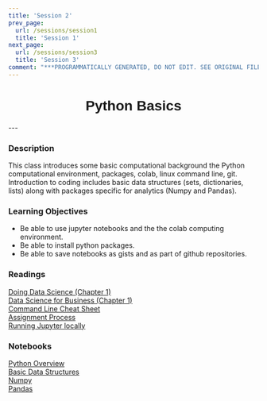 ```yaml
---
title: 'Session 2'
prev_page:
  url: /sessions/session1
  title: 'Session 1'
next_page:
  url: /sessions/session3
  title: 'Session 3'
comment: "***PROGRAMMATICALLY GENERATED, DO NOT EDIT. SEE ORIGINAL FILES IN /content***"
---
```

<h1  style="font-family:  Verdana,  Geneva,  sans-serif;  text-align:center">Python  Basics</h1> 
--- 
 
###  Description 
This  class  introduces  some  basic  computational  background  the  Python  computational  environment,  packages,  colab,  linux  command  line,  git.    Introduction  to  coding  includes  basic  data  structures  (sets,  dictionaries,  lists)  along  with  packages  specific  for  analytics  (Numpy  and  Pandas).   
 
###  Learning  Objectives 
-  Be  able  to  use  jupyter  notebooks  and  the  the  colab  computing  environment. 
-  Be  able  to  install  python  packages. 
-  Be  able  to  save  notebooks  as  gists  and  as  part  of  github  repositories.   
 
###  Readings 
[Doing  Data  Science  (Chapter  1)](http://proquestcombo.safaribooksonline.com.libproxy.rpi.edu/book/databases/9781449363871)<br>[Data  Science  for  Business  (Chapter  1)](http://proquestcombo.safaribooksonline.com.libproxy.rpi.edu/book/databases/business-intelligence/9781449374273)<br>[Command  Line  Cheat  Sheet](https://www.git-tower.com/blog/command-line-cheat-sheet/)<br>[Assignment  Process](/assignments)<br>[Running  Jupyter  locally](http://rpi.analyticsdojo.com/setup/anaconda/) 
 
###  Notebooks 
[Python  Overview](https://rpi-data.github.io/course-intro-ml-app/notebooks/05-intro-python-overview.html)<br>[Basic  Data  Structures](https://rpi-data.github.io/course-intro-ml-app/notebooks/06-intro-python-datastructures.html)<br>[Numpy](https://rpi-data.github.io/course-intro-ml-app/notebooks/07-intro-python-numpy.html)<br>[Pandas](https://rpi-data.github.io/course-intro-ml-app/notebooks/08-intro-python-pandas.html)

